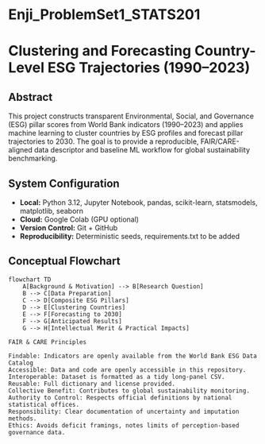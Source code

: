 # Enji_ProblemSet1_STATS201
# Clustering and Forecasting Country-Level ESG Trajectories (1990–2023)

## Abstract
This project constructs transparent Environmental, Social, and Governance (ESG) pillar scores from World Bank indicators (1990–2023) and applies machine learning to cluster countries by ESG profiles and forecast pillar trajectories to 2030. The goal is to provide a reproducible, FAIR/CARE-aligned data descriptor and baseline ML workflow for global sustainability benchmarking.

## System Configuration
- **Local:** Python 3.12, Jupyter Notebook, pandas, scikit-learn, statsmodels, matplotlib, seaborn  
- **Cloud:** Google Colab (GPU optional)  
- **Version Control:** Git + GitHub  
- **Reproducibility:** Deterministic seeds, requirements.txt to be added  

## Conceptual Flowchart
```mermaid
flowchart TD
    A[Background & Motivation] --> B[Research Question]
    B --> C[Data Preparation]
    C --> D[Composite ESG Pillars]
    D --> E[Clustering Countries]
    E --> F[Forecasting to 2030]
    F --> G[Anticipated Results]
    G --> H[Intellectual Merit & Practical Impacts]

FAIR & CARE Principles

Findable: Indicators are openly available from the World Bank ESG Data Catalog
Accessible: Data and code are openly accessible in this repository.
Interoperable: Dataset is formatted as a tidy long-panel CSV.
Reusable: Full dictionary and license provided.
Collective Benefit: Contributes to global sustainability monitoring.
Authority to Control: Respects official definitions by national statistical offices.
Responsibility: Clear documentation of uncertainty and imputation methods.
Ethics: Avoids deficit framings, notes limits of perception-based governance data.
